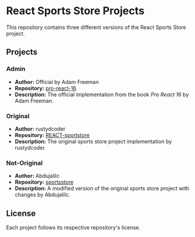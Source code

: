 # React Sports Store Projects

This repository contains three different versions of the React Sports Store project.

## Projects

### Admin
- **Author:** Official by Adam Freeman  
- **Repository:** [pro-react-16](https://github.com/Apress/pro-react-16)  
- **Description:** The official implementation from the book *Pro React 16* by Adam Freeman.

### Original
- **Author:** rustydcoder  
- **Repository:** [REACT-sportstore](https://github.com/rustydcoder/REACT-sportstore)  
- **Description:** The original sports store project implementation by rustydcoder.

### Not-Original
- **Author:** Abdujalilc  
- **Repository:** [sportsstore](https://github.com/Abdujalilc/sportsstore.git)  
- **Description:** A modified version of the original sports store project with changes by Abdujalilc.

## License

Each project follows its respective repository's license.
